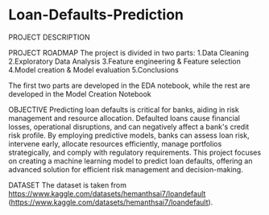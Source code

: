 # Loan-Defaults-Prediction
PROJECT DESCRIPTION

PROJECT ROADMAP
The project is divided in two parts:
1.Data Cleaning
2.Exploratory Data Analysis
3.Feature engineering & Feature selection
4.Model creation & Model evaluation
5.Conclusions

The first two parts are developed in the EDA notebook, while the rest are developed in the Model Creation Notebook

OBJECTIVE
Predicting loan defaults is critical for banks, aiding in risk management and resource allocation. Defaulted loans cause financial losses, operational disruptions, and can negatively affect a bank's credit risk profile. By employing predictive models, banks can assess loan risk, intervene early, allocate resources efficiently, manage portfolios strategically, and comply with regulatory requirements. This project focuses on creating a machine learning model to predict loan defaults, offering an advanced solution for efficient risk management and decision-making.

DATASET
The dataset is taken from https://www.kaggle.com/datasets/hemanthsai7/loandefault (https://www.kaggle.com/datasets/hemanthsai7/loandefault).
